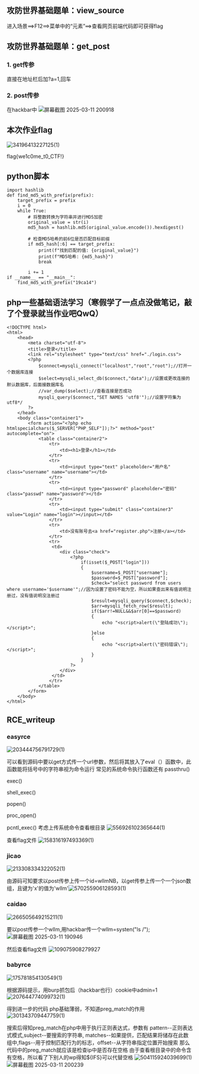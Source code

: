 ## 攻防世界基础题单：view_source
进入场景==>F12==>菜单中的“元素”==>查看网页前端代码即可获得flag
## 攻防世界基础题单：get_post
### 1. get传参
   直接在地址栏后加?a=1,回车
### 2. post传参

   在hackbar中
   ![屏幕截图 2025-03-11 200918](https://github.com/user-attachments/assets/a1881b63-6443-406a-945a-9a949a867f62)


## 本次作业flag 
![34196413227125(1)](https://github.com/user-attachments/assets/5e5e4630-6c7d-4474-9d21-be66c4004c33)

flag{we1c0me_t0_CTF!}
## python脚本
```
import hashlib
def find_md5_with_prefix(prefix):
    target_prefix = prefix
    i = 0
    while True:
        # 将整数转换为字符串并进行MD5加密
        original_value = str(i)
        md5_hash = hashlib.md5(original_value.encode()).hexdigest()

        # 检查MD5哈希的前6位是否匹配目标前缀
        if md5_hash[:6] == target_prefix:
            print(f"找到匹配的值: {original_value}")
            print(f"MD5哈希: {md5_hash}")
            break

        i += 1
if __name__ == "__main__":
    find_md5_with_prefix("19ca14")
```

## php一些基础语法学习（寒假学了一点点没做笔记，敲了个登录就当作业吧QwQ）
```
<!DOCTYPE html>
<html>
	<head>
		<meta charset="utf-8">
		<title>登录</title>
		<link rel="stylesheet" type="text/css" href="./login.css">
		<?php
			$connect=mysqli_connect("localhost","root","root");//打开一个数据库连接
			$select=mysqli_select_db($connect,"data");//设置或更改连接的默认数据库，后面接数据库名
			//var_dump($select);//查看连接是否成功
			mysqli_query($connect,"SET NAMES 'utf8'");//设置字符集为utf8*/
		?>
	</head>
	<body class="container1">
		<form action="<?php echo htmlspecialchars($_SERVER["PHP_SELF"]);?>" method="post" autocomplete="on">
			<table class="container2">
				<tr>
					<td><h1>登录</h1></td>
				</tr>
				<tr>
					<td><input type="text" placeholder="用户名" class="username" name="username"></td>	
				</tr>
				<tr>
					<td><input type="password" placeholder="密码" class="passwd" name="password"></td>	
				</tr>
				<tr>
					<td><input type="submit" class="container3" value="Login" name="login"></input></td>
				</tr>
				<tr>
					<td>没有账号去<a href="register.php">注册</a></td>
				</tr>
				<tr>
				 <td>
					<div class="check">
						<?php
							if(isset($_POST["login"]))
							{
								$username=$_POST["username"];
								$password=$_POST["password"];
								$check="select password from users where username='$username'";//因为设置了密码不能为空，所以如果查出来有值说明注册过，没有值说明没注册过
								$result=mysqli_query($connect,$check);
								$arr=mysqli_fetch_row($result);
								if($arr!=NULL&&$arr[0]==$password)
								{
									echo "<script>alert(\"登陆成功\");</script>";
								}else
								{
									echo "<script>alert(\"密码错误\");</script>";
								}
							}
						?>
					</div>
				 </td>	
				</tr>
			</table>
		</form>
	</body>
</html>
```

## RCE_writeup
### easyrce
![203444756791729(1)](https://github.com/user-attachments/assets/2e596578-09c2-40ee-8404-64b7aacaa53a)

可以看到源码中要以get方式传一个url参数，然后将其放入了eval（）函数中，此函数能将括号中的字符串视为命令运行
常见的系统命令执行函数还有
passthru()

exec()

shell_exec()

popen()

proc_open()

pcntl_exec()
考虑上传系统命令查看根目录
![556926102365644(1)](https://github.com/user-attachments/assets/434ae80c-ccf2-4edd-aee4-7dea8e3f2a50)


查看flag文件
![158316197493369(1)](https://github.com/user-attachments/assets/cbf1a5c5-1fbb-45b2-a15c-a0beae1ec11f)


### jicao
![213308334322052(1)](https://github.com/user-attachments/assets/f0c8b393-41c6-4e6d-ac09-d509f00cc781)

由源码可知要求以post传参上传一个id=wllmNB，以get传参上传一个一个json数组，且键为'x'的值为'wllm'![570255906128593(1)](https://github.com/user-attachments/assets/c71e250f-fd0b-41cb-a627-9a06bbef3a31)

### caidao
![266505649215211(1)](https://github.com/user-attachments/assets/c1174847-d79c-4da1-95ac-8e5058b773db)

要以post传参一个wllm,用hackbar传一个wllm=systen("ls /");![屏幕截图 2025-03-11 190946](https://github.com/user-attachments/assets/b8ccf856-4efb-4953-aa51-feb79e22e8ae)

然后查看flag文件
![109075908279927](https://github.com/user-attachments/assets/fd7838ee-430a-41ad-87ae-6e3b15861c28)

### babyrce
![175781854130549(1)](https://github.com/user-attachments/assets/d268f2cd-79d9-477f-b27e-d46e085ab1c2)

根据源码提示，用burp抓包后（hackbar也行）cookie中admin=1
![207644774099732(1)](https://github.com/user-attachments/assets/80148cc4-9747-4c48-98f1-212082f9f308)

得到进一步的代码
php基础薄弱，不知道preg_match的作用
![301343709447759(1)](https://github.com/user-attachments/assets/94e2356e-1940-40a0-be62-332c9896a05c)


搜索后得知preg_match在php中用于执行正则表达式，参数有 pattern--正则表达式模式,subject--要搜索的字符串, matches--如果提供，匹配结果将储存在此数组中,flags--用于控制匹配行为的标志，offset--从字符串指定位置开始搜索
那么代码中的preg_match就应该是检查ip中是否存在空格
由于查看根目录中的命令含有空格，所以看了下别人的wp得知${IFS}可以代替空格
![504115924039699(1)](https://github.com/user-attachments/assets/ebb919fd-87c5-46d1-9bc4-d68206f250b6)
![屏幕截图 2025-03-11 200239](https://github.com/user-attachments/assets/9f55b255-6685-45c6-96f7-643c0809654c)




